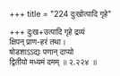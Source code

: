 +++
title = "224 दुःखोत्पादि गृहे"

+++
दुःख+उत्पादि गृहे द्रव्यं  
क्षिपन् प्राण-हरं तथा।  
षोडशाऽऽद्यः पणान् दाप्यो  
द्वितीयो मध्यमं दमम्  ॥ २.२२४ ॥